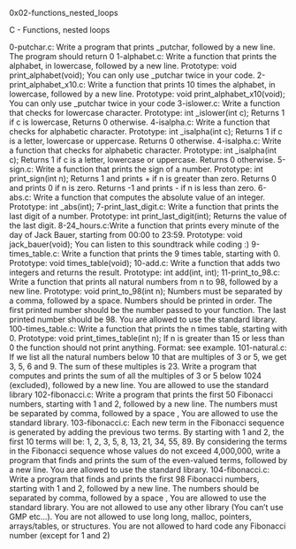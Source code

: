 0x02-functions_nested_loops

C - Functions, nested loops

0-putchar.c: Write a program that prints _putchar, followed by a new line. The program should return 0
1-alphabet.c: Write a function that prints the alphabet, in lowercase, followed by a new line. Prototype: void print_alphabet(void); You can only use _putchar twice in your code.
2-print_alphabet_x10.c: Write a function that prints 10 times the alphabet, in lowercase, followed by a new line. Prototype: void print_alphabet_x10(void); You can only use _putchar twice in your code
3-islower.c: Write a function that checks for lowercase character. Prototype: int _islower(int c); Returns 1 if c is lowercase, Returns 0 otherwise.
4-isalpha.c: Write a function that checks for alphabetic character. Prototype: int _isalpha(int c); Returns 1 if c is a letter, lowercase or uppercase. Returns 0 otherwise.
4-isalpha.c: Write a function that checks for alphabetic character. Prototype: int _isalpha(int c); Returns 1 if c is a letter, lowercase or uppercase. Returns 0 otherwise.
5-sign.c: Write a function that prints the sign of a number. Prototype: int print_sign(int n); Returns 1 and prints + if n is greater than zero. Returns 0 and prints 0 if n is zero. Returns -1 and prints - if n is less than zero.
6-abs.c: Write a function that computes the absolute value of an integer. Prototype: int _abs(int);
7-print_last_digit.c: Write a function that prints the last digit of a number. Prototype: int print_last_digit(int); Returns the value of the last digit.
8-24_hours.c:Write a function that prints every minute of the day of Jack Bauer, starting from 00:00 to 23:59. Prototype: void jack_bauer(void); You can listen to this soundtrack while coding :)
9-times_table.c: Write a function that prints the 9 times table, starting with 0. Prototype: void times_table(void);
10-add.c: Write a function that adds two integers and returns the result. Prototype: int add(int, int);
11-print_to_98.c: Write a function that prints all natural numbers from n to 98, followed by a new line. Prototype: void print_to_98(int n); Numbers must be separated by a comma, followed by a space. Numbers should be printed in order. The first printed number should be the number passed to your function. The last printed number should be 98. You are allowed to use the standard library.
100-times_table.c: Write a function that prints the n times table, starting with 0. Prototype: void print_times_table(int n); If n is greater than 15 or less than 0 the function should not print anything. Format: see example.
101-natural.c: If we list all the natural numbers below 10 that are multiples of 3 or 5, we get 3, 5, 6 and 9. The sum of these multiples is 23. Write a program that computes and prints the sum of all the multiples of 3 or 5 below 1024 (excluded), followed by a new line. You are allowed to use the standard library
102-fibonacci.c: Write a program that prints the first 50 Fibonacci numbers, starting with 1 and 2, followed by a new line. The numbers must be separated by comma, followed by a space , You are allowed to use the standard library.
103-fibonacci.c: Each new term in the Fibonacci sequence is generated by adding the previous two terms. By starting with 1 and 2, the first 10 terms will be: 1, 2, 3, 5, 8, 13, 21, 34, 55, 89. By considering the terms in the Fibonacci sequence whose values do not exceed 4,000,000, write a program that finds and prints the sum of the even-valued terms, followed by a new line. You are allowed to use the standard library.
104-fibonacci.c: Write a program that finds and prints the first 98 Fibonacci numbers, starting with 1 and 2, followed by a new line. The numbers should be separated by comma, followed by a space , You are allowed to use the standard library. You are not allowed to use any other library (You can’t use GMP etc…). You are not allowed to use long long, malloc, pointers, arrays/tables, or structures. You are not allowed to hard code any Fibonacci number (except for 1 and 2)